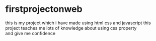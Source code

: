 # firstprojectonweb
this is my project which i have made using html css and javascript this project teaches me lots of knowledge about using css property  
and give me confidence 

